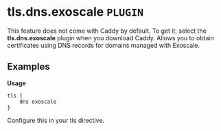 # tls.dns.exoscale `PLUGIN`
This feature does not come with Caddy by default. To get it, select the **tls.dns.exoscale** plugin when you download Caddy.
Allows you to obtain certificates using DNS records for domains managed with Exoscale.

## Examples
**Usage**
```
tls {
    dns exoscale
}
```
Configure this in your tls directive.